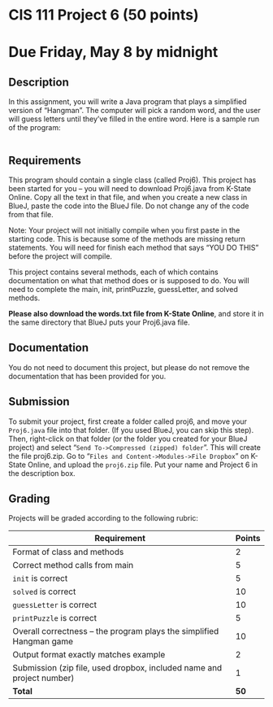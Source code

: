 # CIS 111 Project 6 (50 points)
# Due Friday, May 8 by midnight


## Description

In this assignment, you will write a Java program that plays a simplified
version of “Hangman”. The computer will pick a random word, and the user will
guess letters until they’ve filled in the entire word. Here is a sample run of the program:

```java

```


## Requirements

This program should contain a single class (called Proj6). This project has been
started for you – you will need to download Proj6.java from K-State Online. Copy
all the text in that file, and when you create a new class in BlueJ, paste the
code into the BlueJ file. Do not change any of the code from that file.

Note: Your project will not initially compile when you first paste in the
starting code. This is because some of the methods are missing return
statements. You will need for finish each method that says “YOU DO THIS” before
the project will compile.

This project contains several methods, each of which contains documentation on
what that method does or is supposed to do. You will need to complete the main,
init, printPuzzle, guessLetter, and solved methods.

**Please also download the words.txt file from K-State Online**, and store it in
the same directory that BlueJ puts your Proj6.java file.


## Documentation

You do not need to document this project, but please do not remove the
documentation that has been provided for you.


## Submission

To submit your project, first create a folder called proj6, and move your
`Proj6.java` file into that folder. (If you used BlueJ, you can skip this step).
Then, right-click on that folder (or the folder you created for your BlueJ
project) and select “`Send To->Compressed (zipped) folder`”. This will create
the file proj6.zip. Go to “`Files and Content->Modules->File Dropbox`” on
K-State Online, and upload the `proj6.zip` file. Put your name and Project 6 in
the description box.


## Grading

Projects will be graded according to the following rubric:

| Requirement | Points |
| ----------- | ------ |
| Format of class and methods | 2 |
| Correct method calls from main | 5 |
| `init` is correct | 5 |
| `solved` is correct | 10 |
| `guessLetter` is correct | 10 |
| `printPuzzle` is correct | 5 |
| Overall correctness – the program plays the simplified Hangman game | 10 |
| Output format exactly matches example | 2 |
| Submission (zip file, used dropbox, included name and project number) | 1 |
| **Total** | **50** |
